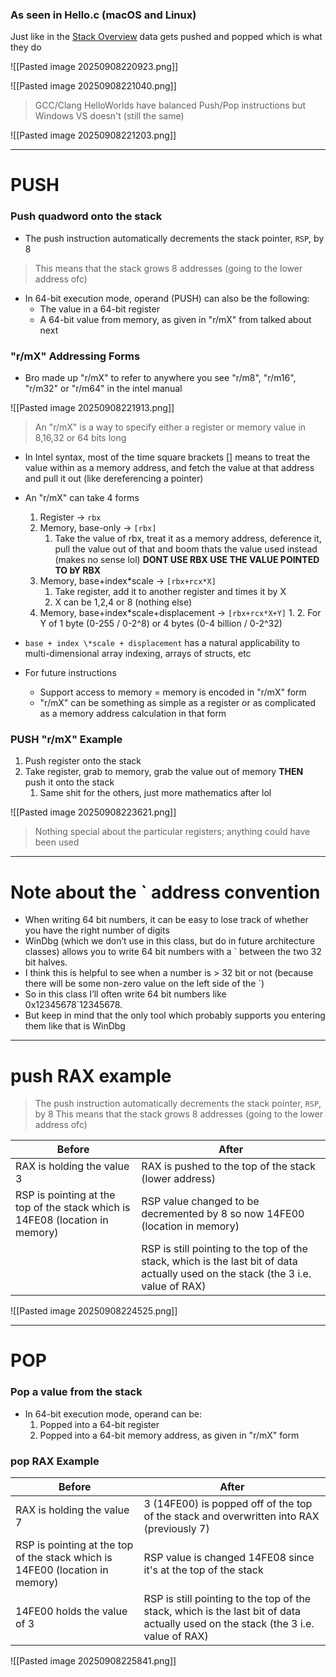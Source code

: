 
### As seen in Hello.c (macOS and Linux)

Just like in the [Stack Overview](obsidian://open?vault=Offensive%20Security&file=root%2FMalware%20Development%2FAssembly%20x86-64%2FASML%2FStack%20overview) data gets pushed and popped which is what they do

![[Pasted image 20250908220923.png]]

![[Pasted image 20250908221040.png]]

> GCC/Clang HelloWorlds have balanced Push/Pop instructions but Windows VS doesn't (still the same)

![[Pasted image 20250908221203.png]]

---

# PUSH

### Push quadword onto the stack

- The push instruction automatically decrements the stack pointer, `RSP`, by 8
> This means that the stack grows 8 addresses (going to the lower address ofc)
- In 64-bit execution mode, operand (PUSH) can also be the following:
	- The value in a 64-bit register
	- A 64-bit value from memory, as given in "r/mX" from talked about next

### "r/mX" Addressing Forms 

- Bro made up "r/mX" to refer to anywhere you see "r/m8", "r/m16", "r/m32" or "r/m64" in the intel manual

![[Pasted image 20250908221913.png]]

> An "r/mX" is a way to specify either a register or memory value in 8,16,32 or 64 bits long

- In Intel syntax, most of the time square brackets [] means to treat the value within as a memory address, and fetch the value at that address and pull it out (like dereferencing a pointer)

- An "r/mX"  can take 4 forms
	1. Register -> `rbx`
	2. Memory, base-only -> `[rbx]`
		1. Take the value of rbx, treat it as a memory address, deference it, pull the value out of that and boom thats the value used instead (makes no sense lol) **DONT USE RBX USE THE VALUE POINTED TO bY RBX**
	3. Memory, base+index\*scale -> `[rbx+rcx*X]`
		1. Take register, add it to another register and times it by X
		2.  X can be 1,2,4 or 8 (nothing else)
	4. Memory, base+index\*scale+displacement -> `[rbx+rcx*X+Y]`
		1. 
		2. For Y of 1 byte (0-255  / 0-2^8) or 4 bytes (0-4 billion  /  0-2^32)

- ` base + index \*scale + displacement ` has a natural applicability to multi-dimensional array indexing, arrays of structs, etc

- For future instructions
	- Support access to memory = memory is encoded in "r/mX" form
	-  "r/mX" can be something as simple as a register or as complicated as a memory address calculation in that form

### PUSH "r/mX" Example 

1. Push register onto the stack
2. Take register, grab to memory, grab the value out of memory **THEN** push it onto the stack 
	1. Same shit for the others, just more mathematics after lol

![[Pasted image 20250908223621.png]]

> Nothing special about the particular registers; anything could have been used

---
# Note about the \` address convention

- When writing 64 bit numbers, it can be easy to lose track of whether you have the right number of digits
- WinDbg (which we don’t use in this class, but do in future architecture classes) allows you to write 64 bit numbers with a ` between the two 32 bit halves.
- I think this is helpful to see when a number is > 32 bit or not (because there will be some non-zero value on the left side of the `)
- So in this class I’ll often write 64 bit numbers like 0x12345678`12345678.
- But keep in mind that the only tool which probably supports you entering them like that is WinDbg

---

# push RAX example

>  The push instruction automatically decrements the stack pointer, `RSP`, by 8
> This means that the stack grows 8 addresses (going to the lower address ofc)


| Before                                                                       | After                                                                                                                             |
| ---------------------------------------------------------------------------- | --------------------------------------------------------------------------------------------------------------------------------- |
| RAX is holding the value 3                                                   | RAX is pushed to the top of the stack (lower address)                                                                             |
| RSP is pointing at the top of the stack which is 14FE08 (location in memory) | RSP value changed to be decremented by 8 so now 14FE00 (location in memory)                                                       |
|                                                                              | RSP is still pointing to the top of the stack, which is the last bit of data actually used on the stack (the 3 i.e. value of RAX) |


![[Pasted image 20250908224525.png]]

---

# POP

### Pop a value from the stack

- In 64-bit execution mode, operand can be:
	1. Popped into a 64-bit register
	2. Popped into a 64-bit memory address, as given in "r/mX" form

### pop RAX Example

| Before                                                                       | After                                                                                                                             |
| ---------------------------------------------------------------------------- | --------------------------------------------------------------------------------------------------------------------------------- |
| RAX is holding the value 7                                                   | 3 (14FE00) is popped off of the top of the stack and overwritten into RAX (previously 7)                                          |
| RSP is pointing at the top of the stack which is 14FE00 (location in memory) | RSP value is changed 14FE08 since it's at the top of the stack                                                                    |
| 14FE00 holds the value of 3                                                  | RSP is still pointing to the top of the stack, which is the last bit of data actually used on the stack (the 3 i.e. value of RAX) |

![[Pasted image 20250908225841.png]]